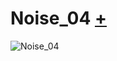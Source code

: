 # Noise_04 [+](https://editor.p5js.org/lucrezia1234/full/B0_Ftn_FJ)

![Noise_04](https://user-images.githubusercontent.com/79698027/114923716-71821700-9e2d-11eb-8ea5-f353b097f897.JPG)

